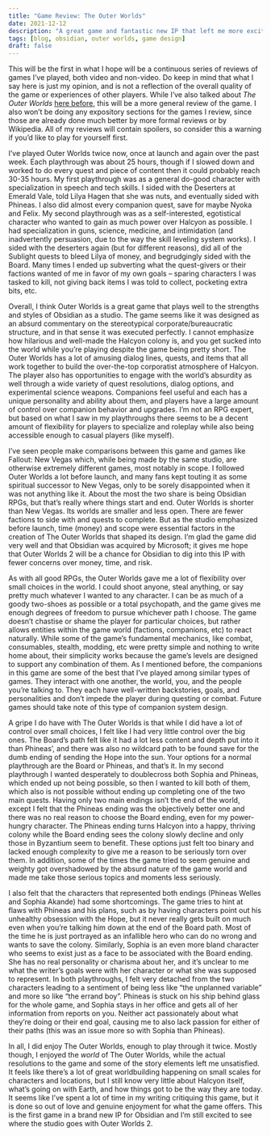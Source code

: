 ```yaml
---
title: "Game Review: The Outer Worlds"
date: 2021-12-12
description: "A great game and fantastic new IP that left me more excited for its successor."
tags: [blog, obsidian, outer worlds, game design]
draft: false
---
```


This will be the first in what I hope will be a continuous series of reviews of games I’ve played, both video and non-video. Do keep in mind that what I say here is just my opinion, and is not a reflection of the overall quality of the game or experiences of other players. While I’ve also talked about *The Outer Worlds* [here before](https://jackburkhardt.com/blog/cannibalism-done-right/), this will be a more general review of the game. I also won’t be doing any expository sections for the games I review, since those are already done much better by more formal reviews or by Wikipedia. All of my reviews will contain spoilers, so consider this a warning if you’d like to play for yourself first. 

I’ve played Outer Worlds twice now, once at launch and again over the past week. Each playthrough was about 25 hours, though if I slowed down and worked to do every quest and piece of content then it could probably reach 30-35 hours. My first playthrough was as a general do-good character with specialization in speech and tech skills. I sided with the Deserters at Emerald Vale, told Lilya Hagen that she was nuts, and eventually sided with Phineas. I also did almost every companion quest, save for maybe Nyoka and Felix. My second playthrough was as a self-interested, egotistical character who wanted to gain as much power over Halcyon as possible. I had specialization in guns, science, medicine, and intimidation (and inadvertently persuasion, due to the way the skill leveling system works). I sided with the deserters again (but for different reasons), did all of the Sublight quests to bleed Lilya of money, and begrudgingly sided with the Board. Many times I ended up subverting what the quest-givers or their factions wanted of me in favor of my own goals – sparing characters I was tasked to kill, not giving back items I was told to collect, pocketing extra bits, etc.

Overall, I think Outer Worlds is a great game that plays well to the strengths and styles of Obsidian as a studio. The game seems like it was designed as an absurd commentary on the stereotypical corporate/bureaucratic structure, and in that sense it was executed perfectly. I cannot emphasize how hilarious and well-made the Halcyon colony is, and you get sucked into the world while you’re playing despite the game being pretty short. The Outer Worlds has a lot of amusing dialog lines, quests, and items that all work together to build the over-the-top corporatist atmosphere of Halcyon. The player also has opportunities to engage with the world’s absurdity as well through a wide variety of quest resolutions, dialog options, and experimental science weapons. Companions feel useful and each has a unique personality and ability about them, and players have a large amount of control over companion behavior and upgrades. I’m not an RPG expert, but based on what I saw in my playthroughs there seems to be a decent amount of flexibility for players to specialize and roleplay while also being accessible enough to casual players (like myself). 

I’ve seen people make comparisons between this game and games like Fallout: New Vegas which, while being made by the same studio, are otherwise extremely different games, most notably in scope. I followed Outer Worlds a lot before launch, and many fans kept touting it as some spiritual successor to New Vegas, only to be sorely disappointed when it was not anything like it. About the most the two share is being Obsidian RPGs, but that’s really where things start and end. Outer Worlds is shorter than New Vegas. Its worlds are smaller and less open. There are fewer factions to side with and quests to complete. But as the studio emphasized before launch, time (money) and scope were essential factors in the creation of The Outer Worlds that shaped its design. I’m glad the game did very well and that Obsidian was acquired by Microsoft; it gives me hope that Outer Worlds 2 will be a chance for Obsidian to dig into this IP with fewer concerns over money, time, and risk.

As with all good RPGs, the Outer Worlds gave me a lot of flexibility over small choices in the world. I could shoot anyone, steal anything, or say pretty much whatever I wanted to any character. I can be as much of a goody two-shoes as possible or a total psychopath, and the game gives me enough degrees of freedom to pursue whichever path I choose. The game doesn’t chastise or shame the player for particular choices, but rather allows entities within the game world (factions, companions, etc) to react naturally. While some of the game’s fundamental mechanics, like combat, consumables, stealth, modding, etc were pretty simple and nothing to write home about, their simplicity works because the game’s levels are designed to support any combination of them. As I mentioned before, the companions in this game are some of the best that I’ve played among similar types of games. They interact with one another, the world, you, and the people you’re talking to. They each have well-written backstories, goals, and personalities and don’t impede the player during questing or combat. Future games should take note of this type of companion system design.

A gripe I do have with The Outer Worlds is that while I did have a lot of control over small choices, I felt like I had very little control over the big ones. The Board’s path felt like it had a lot less content and depth put into it than Phineas’, and there was also no wildcard path to be found save for the dumb ending of sending the Hope into the sun. Your options for a normal playthrough are the Board or Phineas, and that’s it. In my second playthrough I wanted desperately to doublecross both Sophia and Phineas, which ended up not being possible, so then I wanted to kill both of them, which also is not possible without ending up completing one of the two main quests. Having only two main endings isn’t the end of the world, except I felt that the Phineas ending was the objectively better one and there was no real reason to choose the Board ending, even for my power-hungry character. The Phineas ending turns Halcyon into a happy, thriving colony while the Board ending sees the colony slowly decline and only those in Byzantium seem to benefit. These options just felt too binary and lacked enough complexity to give me a reason to be seriously torn over them. In addition, some of the times the game tried to seem genuine and weighty got overshadowed by the absurd nature of the game world and made me take those serious topics and moments less seriously.

I also felt that the characters that represented both endings (Phineas Welles and Sophia Akande) had some shortcomings. The game tries to hint at flaws with Phineas and his plans, such as by having characters point out his unhealthy obsession with the Hope, but it never really gets built on much even when you’re talking him down at the end of the Board path. Most of the time he is just portrayed as an infallible hero who can do no wrong and wants to save the colony. Similarly, Sophia is an even more bland character who seems to exist just as a face to be associated with the Board ending. She has no real personality or charisma about her, and it’s unclear to me what the writer’s goals were with her character or what she was supposed to represent. In both playthroughs, I felt very detached from the two characters leading to a sentiment of being less like “the unplanned variable” and more so like “the errand boy”. Phineas is stuck on his ship behind glass for the whole game, and Sophia stays in her office and gets all of her information from reports on you. Neither act passionately about what they’re doing or their end goal, causing me to also lack passion for either of their paths (this was an issue more so with Sophia than Phineas). 

In all, I did enjoy The Outer Worlds, enough to play through it twice. Mostly though, I enjoyed the *world* of The Outer Worlds, while the actual resolutions to the game and some of the story elements left me unsatisfied. It feels like there’s a lot of great worldbuilding happening on small scales for characters and locations, but I still know very little about Halcyon itself, what’s going on with Earth, and how things got to be the way they are today. It seems like I’ve spent a lot of time in my writing critiquing this game, but it is done so out of love and genuine enjoyment for what the game offers. This is the first game in a brand new IP for Obsidian and I’m still excited to see where the studio goes with Outer Worlds 2.

